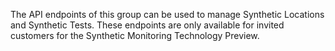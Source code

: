 The API endpoints of this group can be used to manage Synthetic Locations and Synthetic Tests. 
These endpoints are only available for invited customers for the Synthetic Monitoring Technology Preview.